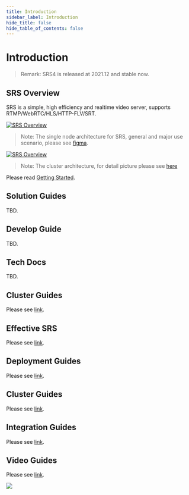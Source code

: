 ```yaml
---
title: Introduction
sidebar_label: Introduction
hide_title: false
hide_table_of_contents: false
---
```


# Introduction

> Remark: SRS4 is released at 2021.12 and stable now.

## SRS Overview

SRS is a simple, high efficiency and realtime video server, supports RTMP/WebRTC/HLS/HTTP-FLV/SRT.

[![SRS Overview](/img/SRS-SingleNode-4.0-sd.png)](/img/SRS-SingleNode-4.0-hd.png)

> Note: The single node architecture for SRS, general and major use scenario, please see [figma](https://www.figma.com/file/333POxVznQ8Wz1Rxlppn36/SRS-4.0-Server-Arch).

[![SRS Overview](/img/SRS-Overview-4.0.png)](/img/SRS-Overview-4.0.png)

> Note: The cluster architecture, for detail picture please see [here](https://www.processon.com/view/link/5e3f5581e4b0a3daae80ecef)

Please read [Getting Started](../doc/getting-started).

## Solution Guides

TBD.

## Develop Guide

TBD.

## Tech Docs

TBD.

## Cluster Guides

Please see [link](../category/clusters).

## Effective SRS

Please see [link](/guide#scenario).

## Deployment Guides

Please see [link](./category/main-protocols).

## Cluster Guides

Please see [link](./category/clusters).

## Integration Guides

Please see [link](./category/openapi).

## Video Guides

Please see [link](../tutorial/srs-open-source).

![](https://ossrs.net/gif/v1/sls.gif?site=ossrs.io&path=/lts/doc-en-4/doc/introduction)


